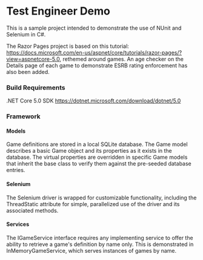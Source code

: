 # Test Engineer Demo

This is a sample project intended to demonstrate the use of NUnit and Selenium in C#. 

The Razor Pages project is based on this tutorial: https://docs.microsoft.com/en-us/aspnet/core/tutorials/razor-pages/?view=aspnetcore-5.0, rethemed around games.
An age checker on the Details page of each game to demonstrate ESRB rating enforcement has also been added.

### Build Requirements
.NET Core 5.0 SDK https://dotnet.microsoft.com/download/dotnet/5.0

### Framework
#### Models
Game definitions are stored in a local SQLite database. The Game model describes a basic Game object and its properties as it exists in the database. The virtual properties are overridden in specific Game models that inherit the base class to verify them against the pre-seeded database entries.

#### Selenium
The Selenium driver is wrapped for customizable functionality, including the ThreadStatic attribute for simple, parallelized use of the driver and its associated methods.

#### Services
The IGameService interface requires any implementing service to offer the ability to retrieve a game's definition by name only. This is demonstrated in InMemoryGameService, which serves instances of games by name.
